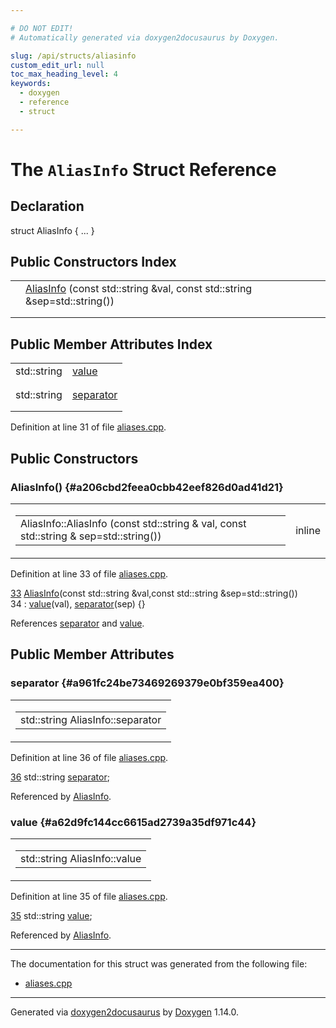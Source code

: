 ```yaml
---

# DO NOT EDIT!
# Automatically generated via doxygen2docusaurus by Doxygen.

slug: /api/structs/aliasinfo
custom_edit_url: null
toc_max_heading_level: 4
keywords:
  - doxygen
  - reference
  - struct

---
```


<div class="doxyPage">

# The `AliasInfo` Struct Reference



## Declaration

<div class="doxyDeclaration">
struct AliasInfo { ... }
</div>

## Public Constructors Index

<table class="doxyMembersIndex">

<tr class="doxyMemberIndexItem">
<td class="doxyMemberIndexItemType" align="left" valign="top"></td>
<td class="doxyMemberIndexItemName" align="left" valign="top"><a href="#a206cbd2feea0cbb42eef826d0ad41d21">AliasInfo</a> (const std::string &amp;val, const std::string &amp;sep=std::string())</td>
</tr>
<tr class="doxyMemberIndexDescription">
<td class="doxyMemberIndexDescriptionLeft"></td>
<td class="doxyMemberIndexDescriptionRight">
</td>
</tr>
<tr class="doxyMemberIndexSeparator">
<td class="doxyMemberIndexSeparator" colspan="2"></td>
</tr>

</table>

## Public Member Attributes Index

<table class="doxyMembersIndex">

<tr class="doxyMemberIndexItem">
<td class="doxyMemberIndexItemType" align="left" valign="top">std::string</td>
<td class="doxyMemberIndexItemName" align="left" valign="top"><a href="#a62d9fc144cc6615ad2739a35df971c44">value</a></td>
</tr>
<tr class="doxyMemberIndexDescription">
<td class="doxyMemberIndexDescriptionLeft"></td>
<td class="doxyMemberIndexDescriptionRight">
</td>
</tr>
<tr class="doxyMemberIndexSeparator">
<td class="doxyMemberIndexSeparator" colspan="2"></td>
</tr>

<tr class="doxyMemberIndexItem">
<td class="doxyMemberIndexItemType" align="left" valign="top">std::string</td>
<td class="doxyMemberIndexItemName" align="left" valign="top"><a href="#a961fc24be73469269379e0bf359ea400">separator</a></td>
</tr>
<tr class="doxyMemberIndexDescription">
<td class="doxyMemberIndexDescriptionLeft"></td>
<td class="doxyMemberIndexDescriptionRight">
</td>
</tr>
<tr class="doxyMemberIndexSeparator">
<td class="doxyMemberIndexSeparator" colspan="2"></td>
</tr>

</table>


<p>Definition at line 31 of file <a href="/web-doxygen/docs/api/files/src/aliases-cpp">aliases.cpp</a>.</p>


<div class="doxySectionDef">

## Public Constructors

### AliasInfo() {#a206cbd2feea0cbb42eef826d0ad41d21}

<div class="doxyMemberItem">
<div class="doxyMemberProto">
<table class="doxyMemberLabels">
<tr class="doxyMemberLabels">
<td class="doxyMemberLabelsLeft">
<table class="doxyMemberName">
<tr>
<td class="doxyMemberName">AliasInfo::AliasInfo (const std::string &amp; val, const std::string &amp; sep=std::string())</td>
</tr>
</table>
</td>
<td class="doxyMemberLabelsRight">
<span class="doxyMemberLabels">
<span class="doxyMemberLabel inline">inline</span>
</span>
</td>
</tr>
</table>
</div>
<div class="doxyMemberDoc">



<p>Definition at line 33 of file <a href="/web-doxygen/docs/api/files/src/aliases-cpp">aliases.cpp</a>.</p>


<div class="doxyProgramListing">

<div class="doxyCodeLine"><span class="doxyLineNumber"><a href="#a206cbd2feea0cbb42eef826d0ad41d21">33</a></span><span class="doxyLineContent"><span class="doxyHighlight">  <a href="#a206cbd2feea0cbb42eef826d0ad41d21">AliasInfo</a>(</span><span class="doxyHighlightKeyword">const</span><span class="doxyHighlight"> std::string &amp;val,</span><span class="doxyHighlightKeyword">const</span><span class="doxyHighlight"> std::string &amp;sep=std::string())</span></span></div>
<div class="doxyCodeLine"><span class="doxyLineNumber">34</span><span class="doxyLineContent"><span class="doxyHighlight">    : <a href="#a62d9fc144cc6615ad2739a35df971c44">value</a>(val), <a href="#a961fc24be73469269379e0bf359ea400">separator</a>(sep) {}</span></span></div>

</div>


<p>References <a href="#a961fc24be73469269379e0bf359ea400">separator</a> and <a href="#a62d9fc144cc6615ad2739a35df971c44">value</a>.</p>

</div>
</div>

</div>

<div class="doxySectionDef">

## Public Member Attributes

### separator {#a961fc24be73469269379e0bf359ea400}

<div class="doxyMemberItem">
<div class="doxyMemberProto">
<table class="doxyMemberLabels">
<tr class="doxyMemberLabels">
<td class="doxyMemberLabelsLeft">
<table class="doxyMemberName">
<tr>
<td class="doxyMemberName">std::string AliasInfo::separator</td>
</tr>
</table>
</td>
</tr>
</table>
</div>
<div class="doxyMemberDoc">



<p>Definition at line 36 of file <a href="/web-doxygen/docs/api/files/src/aliases-cpp">aliases.cpp</a>.</p>


<div class="doxyProgramListing">

<div class="doxyCodeLine"><span class="doxyLineNumber"><a href="#a961fc24be73469269379e0bf359ea400">36</a></span><span class="doxyLineContent"><span class="doxyHighlight">  std::string <a href="#a961fc24be73469269379e0bf359ea400">separator</a>;</span></span></div>

</div>


<p>Referenced by <a href="#a206cbd2feea0cbb42eef826d0ad41d21">AliasInfo</a>.</p>

</div>
</div>

### value {#a62d9fc144cc6615ad2739a35df971c44}

<div class="doxyMemberItem">
<div class="doxyMemberProto">
<table class="doxyMemberLabels">
<tr class="doxyMemberLabels">
<td class="doxyMemberLabelsLeft">
<table class="doxyMemberName">
<tr>
<td class="doxyMemberName">std::string AliasInfo::value</td>
</tr>
</table>
</td>
</tr>
</table>
</div>
<div class="doxyMemberDoc">



<p>Definition at line 35 of file <a href="/web-doxygen/docs/api/files/src/aliases-cpp">aliases.cpp</a>.</p>


<div class="doxyProgramListing">

<div class="doxyCodeLine"><span class="doxyLineNumber"><a href="#a62d9fc144cc6615ad2739a35df971c44">35</a></span><span class="doxyLineContent"><span class="doxyHighlight">  std::string <a href="#a62d9fc144cc6615ad2739a35df971c44">value</a>;</span></span></div>

</div>


<p>Referenced by <a href="#a206cbd2feea0cbb42eef826d0ad41d21">AliasInfo</a>.</p>

</div>
</div>

</div>

<hr/>

The documentation for this struct was generated from the following file:

<ul>
<li><a href="/web-doxygen/docs/api/files/src/aliases-cpp">aliases.cpp</a></li>
</ul>

<hr/>

<p class="doxyGeneratedBy">Generated via <a href="https://github.com/xpack/doxygen2docusaurus">doxygen2docusaurus</a> by <a href="https://www.doxygen.nl">Doxygen</a> 1.14.0.</p>

</div>
